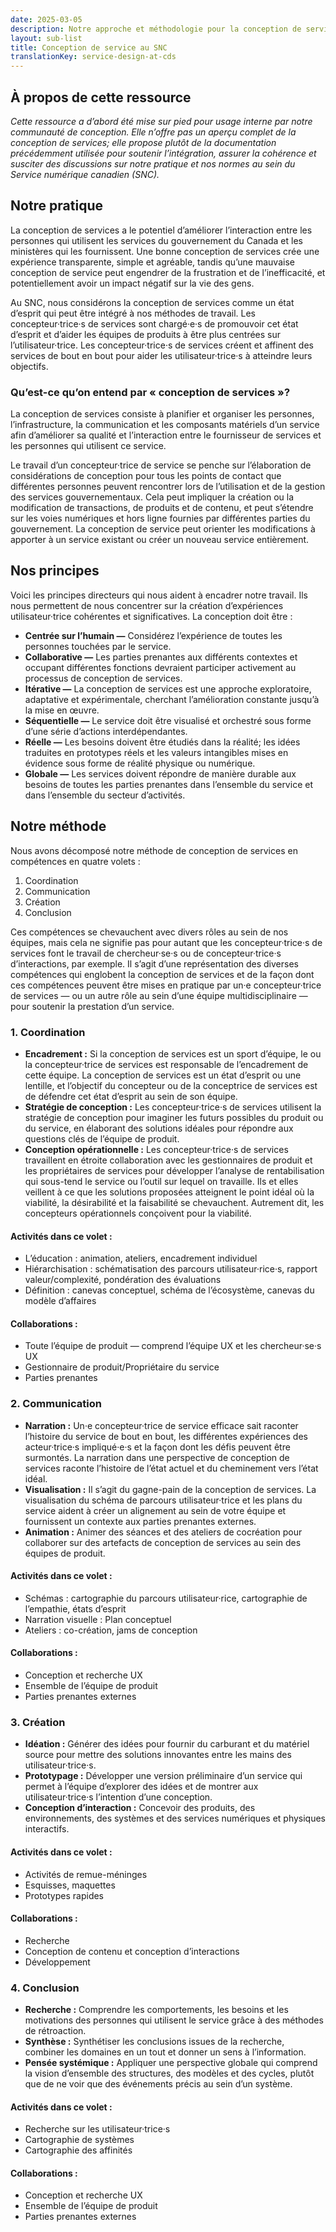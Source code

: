 ```yaml
---
date: 2025-03-05
description: Notre approche et méthodologie pour la conception de services au SNC.
layout: sub-list
title: Conception de service au SNC
translationKey: service-design-at-cds
---
```

## À propos de cette ressource

*Cette ressource a d’abord été mise sur pied pour usage interne par notre communauté de conception. Elle n’offre pas un aperçu complet de la conception de services; elle propose plutôt de la documentation précédemment utilisée pour soutenir l’intégration, assurer la cohérence et susciter des discussions sur notre pratique et nos normes au sein du Service numérique canadien (SNC).*

## Notre pratique

La conception de services a le potentiel d’améliorer l’interaction entre les personnes qui utilisent les services du gouvernement du Canada et les ministères qui les fournissent. Une bonne conception de services crée une expérience transparente, simple et agréable, tandis qu’une mauvaise conception de service peut engendrer de la frustration et de l’inefficacité, et potentiellement avoir un impact négatif sur la vie des gens.

Au SNC, nous considérons la conception de services comme un état d’esprit qui peut être intégré à nos méthodes de travail. Les concepteur·trice·s de services sont chargé·e·s de promouvoir cet état d’esprit et d’aider les équipes de produits à être plus centrées sur l’utilisateur·trice. Les concepteur·trice·s de services créent et affinent des services de bout en bout pour aider les utilisateur·trice·s à atteindre leurs objectifs.

### Qu’est-ce qu’on entend par &laquo;&nbsp;conception de services&nbsp;&raquo;?

La conception de services consiste à planifier et organiser les personnes, l’infrastructure, la communication et les composants matériels d’un service afin d’améliorer sa qualité et l’interaction entre le fournisseur de services et les personnes qui utilisent ce service.

Le travail d’un concepteur·trice de service se penche sur l’élaboration de considérations de conception pour tous les points de contact que différentes personnes peuvent rencontrer lors de l’utilisation et de la gestion des services gouvernementaux. Cela peut impliquer la création ou la modification de transactions, de produits et de contenu, et peut s’étendre sur les voies numériques et hors ligne fournies par différentes parties du gouvernement. La conception de service peut orienter les modifications à apporter à un service existant ou créer un nouveau service entièrement.

## Nos principes

Voici les principes directeurs qui nous aident à encadrer notre travail. Ils nous permettent de nous concentrer sur la création d’expériences utilisateur·trice cohérentes et significatives. La conception doit être&nbsp;:

* **Centrée sur l’humain —** Considérez l’expérience de toutes les personnes touchées par le service.  
* **Collaborative —** Les parties prenantes aux différents contextes et occupant différentes fonctions devraient participer activement au processus de conception de services.  
* **Itérative —** La conception de services est une approche exploratoire, adaptative et expérimentale, cherchant l’amélioration constante jusqu’à la mise en œuvre.  
* **Séquentielle —** Le service doit être visualisé et orchestré sous forme d’une série d’actions interdépendantes.  
* **Réelle —** Les besoins doivent être étudiés dans la réalité; les idées traduites en prototypes réels et les valeurs intangibles mises en évidence sous forme de réalité physique ou numérique.  
* **Globale —** Les services doivent répondre de manière durable aux besoins de toutes les parties prenantes dans l’ensemble du service et dans l’ensemble du secteur d’activités.

## Notre méthode

Nous avons décomposé notre méthode de conception de services en compétences en quatre volets&nbsp;:

1. Coordination  
2. Communication  
3. Création  
4. Conclusion

Ces compétences se chevauchent avec divers rôles au sein de nos équipes, mais cela ne signifie pas pour autant que les concepteur·trice·s de services font le travail de chercheur·se·s ou de concepteur·trice·s d’interactions, par exemple. Il s’agit d’une représentation des diverses compétences qui englobent la conception de services et de la façon dont ces compétences peuvent être mises en pratique par un·e concepteur·trice de services — ou un autre rôle au sein d’une équipe multidisciplinaire — pour soutenir la prestation d’un service.

### 1\. Coordination

* **Encadrement&nbsp;:** Si la conception de services est un sport d’équipe, le ou la concepteur·trice de services est responsable de l’encadrement de cette équipe. La conception de services est un état d’esprit ou une lentille, et l’objectif du concepteur ou de la conceptrice de services est de défendre cet état d’esprit au sein de son équipe.  
* **Stratégie de conception&nbsp;:** Les concepteur·trice·s de services utilisent la stratégie de conception pour imaginer les futurs possibles du produit ou du service, en élaborant des solutions idéales pour répondre aux questions clés de l’équipe de produit.  
* **Conception opérationnelle&nbsp;:** Les concepteur·trice·s de services travaillent en étroite collaboration avec les gestionnaires de produit et les propriétaires de services pour développer l’analyse de rentabilisation qui sous-tend le service ou l’outil sur lequel on travaille. Ils et elles veillent à ce que les solutions proposées atteignent le point idéal où la viabilité, la désirabilité et la faisabilité se chevauchent. Autrement dit, les concepteurs opérationnels conçoivent pour la viabilité.

#### Activités dans ce volet&nbsp;:

* L’éducation&nbsp;: animation, ateliers, encadrement individuel  
* Hiérarchisation&nbsp;: schématisation des parcours utilisateur·rice·s, rapport valeur/complexité, pondération des évaluations  
* Définition&nbsp;: canevas conceptuel, schéma de l’écosystème, canevas du modèle d’affaires

#### Collaborations&nbsp;:

* Toute l’équipe de produit — comprend l’équipe UX et les chercheur·se·s UX  
* Gestionnaire de produit/Propriétaire du service  
* Parties prenantes

### 2\. Communication

* **Narration&nbsp;:** Un·e concepteur·trice de service efficace sait raconter l’histoire du service de bout en bout, les différentes expériences des acteur·trice·s impliqué·e·s et la façon dont les défis peuvent être surmontés. La narration dans une perspective de conception de services raconte l’histoire de l’état actuel et du cheminement vers l’état idéal.  
* **Visualisation&nbsp;:** Il s’agit du gagne-pain de la conception de services. La visualisation du schéma de parcours utilisateur·trice et les plans du service aident à créer un alignement au sein de votre équipe et fournissent un contexte aux parties prenantes externes.  
* **Animation&nbsp;:** Animer des séances et des ateliers de cocréation pour collaborer sur des artefacts de conception de services au sein des équipes de produit.

#### Activités dans ce volet&nbsp;:

* Schémas&nbsp;: cartographie du parcours utilisateur·rice, cartographie de l’empathie, états d’esprit  
* Narration visuelle&nbsp;: Plan conceptuel  
* Ateliers&nbsp;: co-création, jams de conception

#### Collaborations&nbsp;:

* Conception et recherche UX  
* Ensemble de l’équipe de produit  
* Parties prenantes externes

### 3\. Création

* **Idéation&nbsp;:** Générer des idées pour fournir du carburant et du matériel source pour mettre des solutions innovantes entre les mains des utilisateur·trice·s.  
* **Prototypage&nbsp;:** Développer une version préliminaire d’un service qui permet à l’équipe d’explorer des idées et de montrer aux utilisateur·trice·s l’intention d’une conception.  
* **Conception d’interaction&nbsp;:** Concevoir des produits, des environnements, des systèmes et des services numériques et physiques interactifs.

#### Activités dans ce volet&nbsp;:

* Activités de remue-méninges  
* Esquisses, maquettes  
* Prototypes rapides

#### Collaborations&nbsp;:

* Recherche  
* Conception de contenu et conception d’interactions  
* Développement

### 4\. Conclusion

* **Recherche&nbsp;:** Comprendre les comportements, les besoins et les motivations des personnes qui utilisent le service grâce à des méthodes de rétroaction.  
* **Synthèse&nbsp;:** Synthétiser les conclusions issues de la recherche, combiner les domaines en un tout et donner un sens à l’information.  
* **Pensée systémique&nbsp;:** Appliquer une perspective globale qui comprend la vision d’ensemble des structures, des modèles et des cycles, plutôt que de ne voir que des événements précis au sein d’un système.

#### Activités dans ce volet&nbsp;:

* Recherche sur les utilisateur·trice·s  
* Cartographie de systèmes  
* Cartographie des affinités

#### Collaborations&nbsp;:

* Conception et recherche UX  
* Ensemble de l’équipe de produit  
* Parties prenantes externes